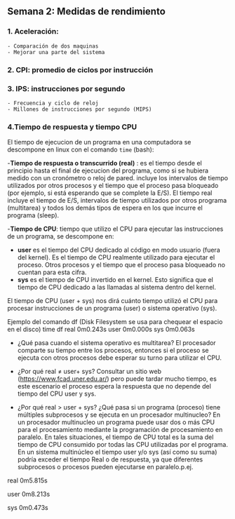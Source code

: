 ##  Semana 2: Medidas de rendimiento

### 1. Aceleración: 
    - Comparación de dos maquinas
    - Mejorar una parte del sistema
	
### 2. CPI: promedio de ciclos por instrucción

### 3. IPS: instrucciones por segundo
    - Frecuencia y ciclo de reloj
    - Millones de instrucciones por segundo (MIPS)
	
### 4.Tiempo de respuesta y tiempo CPU

El tiempo de ejecucion de un programa en una computadora se descompone en linux con el comando ```time``` (bash):

-**Tiempo de respuesta o transcurrido (real)** : es el tiempo desde el principio hasta el final de ejecucion del programa, 
	  como si se hubiera medido con un cronómetro o reloj de pared. 
         incluye los intervalos de tiempo utilizados por otros procesos y 
	  el tiempo que el proceso pasa bloqueado (por ejemplo, si está esperando que se complete la E/S).
	  El tiempo real incluye el tiempo de E/S, intervalos de tiempo utilizados por otros programa (multitarea) 
	  y todos los demás tipos de espera en los que incurre el programa (sleep).
	
-**Tiempo de CPU**: tiempo que utilizo el CPU para ejecutar las instrucciones de un programa, se descompone en:

- **user** es el tiempo del CPU dedicado al código en modo usuario (fuera del kernel).
	  Es el tiempo de CPU realmente utilizado para ejecutar el proceso. 
	  Otros procesos y el tiempo que el proceso pasa bloqueado no cuentan para esta cifra.
- **sys** es el tiempo de CPU invertido en el kernel. 
	  Esto significa que el tiempo de CPU dedicado a las llamadas al sistema dentro del kernel.
			
El tiempo de CPU (user + sys) nos dirá cuánto tiempo utilizó el CPU para procesar 
instrucciones de un programa (user) o sistema operativo (sys).
		
Ejemplo del comando df (Disk Filesystem se usa para chequear el espacio en el disco) 
time df
real    0m0.243s
user    0m0.000s
sys     0m0.063s

- ¿Qué pasa cuando el sistema operativo es multitarea?
El procesador comparte su tiempo entre los procesos, entonces si el proceso se ejecuta con otros procesos debe esperar su turno para utilizar el CPU.

- ¿Por qué real ≠ user+ sys?
   Consultar un sitio web (https://www.fcad.uner.edu.ar/) pero puede tardar mucho tiempo, es este escenario el proceso 
   espera la respuesta que no depende del tiempo  del CPU user y sys.

- ¿Por qué real > user + sys? ¿Qué pasa si un programa (proceso) tiene múltiples subprocesos y se ejecuta en un procesador multinucleo?
En un procesador multinucleo un programa puede usar dos o más CPU para el procesamiento mediante la programación de procesamiento en paralelo.
En tales situaciones, el tiempo de CPU total es la suma del tiempo de CPU consumido por todas las CPU utilizadas por el programa.
En un sistema multinúcleo el tiempo user y/o sys (así como su suma) podría exceder el tiempo Real o de respuesta, 
ya que diferentes subprocesos o procesos pueden ejecutarse en paralelo.p.ej.

real    0m5.815s

user    0m8.213s

sys     0m0.473s



